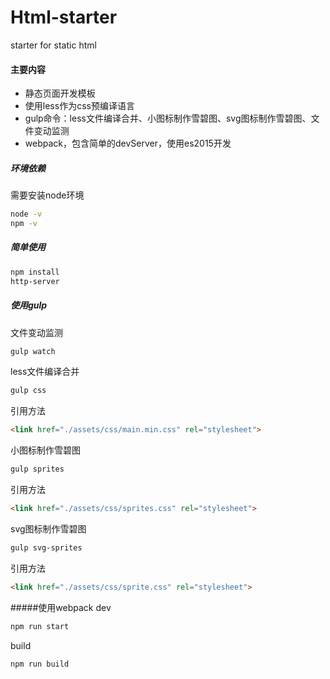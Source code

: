 # Html-starter
starter for static html

#### 主要内容
- 静态页面开发模板
- 使用less作为css预编译语言
- gulp命令：less文件编译合并、小图标制作雪碧图、svg图标制作雪碧图、文件变动监测
- webpack，包含简单的devServer，使用es2015开发

##### 环境依赖
需要安装node环境

```bash
node -v
npm -v
```

##### 简单使用
```bash
npm install
http-server
```

##### 使用gulp
文件变动监测
```bash
gulp watch
```

less文件编译合并
```bash
gulp css
```
引用方法
```html
<link href="./assets/css/main.min.css" rel="stylesheet">
```

小图标制作雪碧图
```bash
gulp sprites
```
引用方法
```html
<link href="./assets/css/sprites.css" rel="stylesheet">
```

svg图标制作雪碧图
```bash
gulp svg-sprites
```
引用方法
```html
<link href="./assets/css/sprite.css" rel="stylesheet">
```

#####使用webpack
dev
```bash
npm run start
```
build
```bash
npm run build
```
